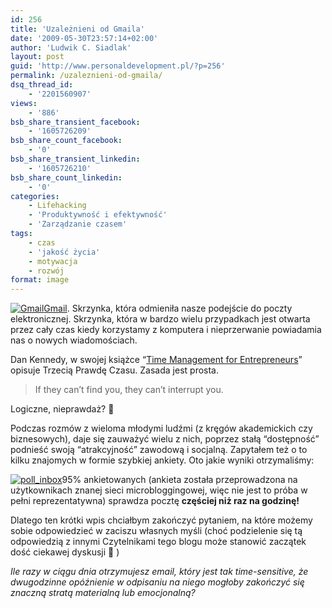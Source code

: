 ```yaml
---
id: 256
title: 'Uzależnieni od Gmaila'
date: '2009-05-30T23:57:14+02:00'
author: 'Ludwik C. Siadlak'
layout: post
guid: 'http://www.personaldevelopment.pl/?p=256'
permalink: /uzaleznieni-od-gmaila/
dsq_thread_id:
    - '2201560907'
views:
    - '886'
bsb_share_transient_facebook:
    - '1605726209'
bsb_share_count_facebook:
    - '0'
bsb_share_transient_linkedin:
    - '1605726210'
bsb_share_count_linkedin:
    - '0'
categories:
    - Lifehacking
    - 'Produktywność i efektywność'
    - 'Zarządzanie czasem'
tags:
    - czas
    - 'jakość życia'
    - motywacja
    - rozwój
format: image
---
```


[![](http://news.cnet.com/i/bto/20090519/Gmail-Logo.png "Gmail")Gmail](http://gmail.com). Skrzynka, która odmieniła nasze podejście do poczty elektronicznej. Skrzynka, która w bardzo wielu przypadkach jest otwarta przez cały czas kiedy korzystamy z komputera i nieprzerwanie powiadamia nas o nowych wiadomościach.

Dan Kennedy, w swojej książce “[Time Management for Entrepreneurs](http://www.amazon.com/No-B-S-Time-Management-Entrepreneurs/dp/1932156852)” opisuje Trzecią Prawdę Czasu. Zasada jest prosta.

> If they can’t find you, they can’t interrupt you.

Logiczne, nieprawdaż? 🙂

Podczas rozmów z wieloma młodymi ludźmi (z kręgów akademickich czy biznesowych), daje się zauważyć wielu z nich, poprzez stałą “dostępność” podnieść swoją “atrakcyjność” zawodową i socjalną. Zapytałem też o to kilku znajomych w formie szybkiej ankiety. Oto jakie wyniki otrzymaliśmy:

[![poll_inbox](http://personaldevelopment.pl/wp-content/uploads/2009/06/poll_inbox-300x268.jpg "poll_inbox")](http://twtsurvey.com/error)95% ankietowanych (ankieta została przeprowadzona na użytkownikach znanej sieci microbloggingowej, więc nie jest to próba w pełni reprezentatywna) sprawdza pocztę **częściej niż raz na godzinę!**

Dlatego ten krótki wpis chciałbym zakończyć pytaniem, na które możemy sobie odpowiedzieć w zaciszu własnych myśli (choć podzielenie się tą odpowiedzią z innymi Czytelnikami tego blogu może stanowić zaczątek dość ciekawej dyskusji 🙂 )

*Ile razy w ciągu dnia otrzymujesz email, który jest tak time-sensitive, że dwugodzinne opóźnienie w odpisaniu na niego mogłoby zakończyć się znaczną stratą materialną lub emocjonalną?*